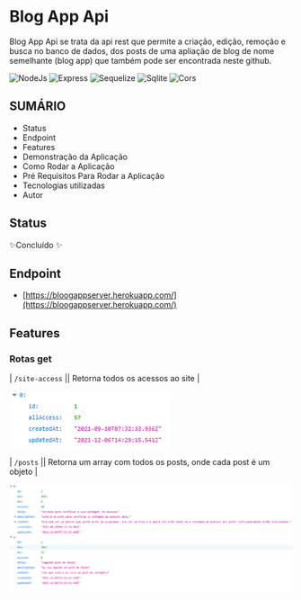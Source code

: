 # Blog App Api

Blog App Api se trata da api rest que permite a criação, edição, remoção e busca no banco de dados, dos posts de uma apliação de blog de nome semelhante (blog app) que também pode ser encontrada neste github.

![NodeJs](https://img.shields.io/badge/Node.js-339933?style=for-the-badge&logo=nodedotjs&logoColor=white) ![Express](https://img.shields.io/badge/Express.js-000000?style=for-the-badge&logo=express&logoColor=white) ![Sequelize](https://img.shields.io/badge/Sequelize-52B0E7?style=for-the-badge&logo=Sequelize&logoColor=white) ![Sqlite](https://img.shields.io/badge/SQLite-07405E?style=for-the-badge&logo=sqlite&logoColor=white) ![Cors](https://img.shields.io/badge/-Cors-coral)
## SUMÁRIO

- Status
- Endpoint
- Features
- Demonstração da Aplicação
- Como Rodar a Aplicação
- Pré Requisitos Para Rodar a Aplicação
- Tecnologias utilizadas
- Autor

## Status

✨Concluído ✨

## Endpoint

- [https://bloogappserver.herokuapp.com/](https://bloogappserver.herokuapp.com/)

## Features

### Rotas get

| `/site-access` || Retorna todos os acessos ao site |

![get_site_access_data_image](./readme_files/get_site_access.png)

| `/posts` || Retorna um array com todos os posts, onde cada post é um objeto |

![get_site_posts_data_image](./readme_files/get_site_posts.png)
